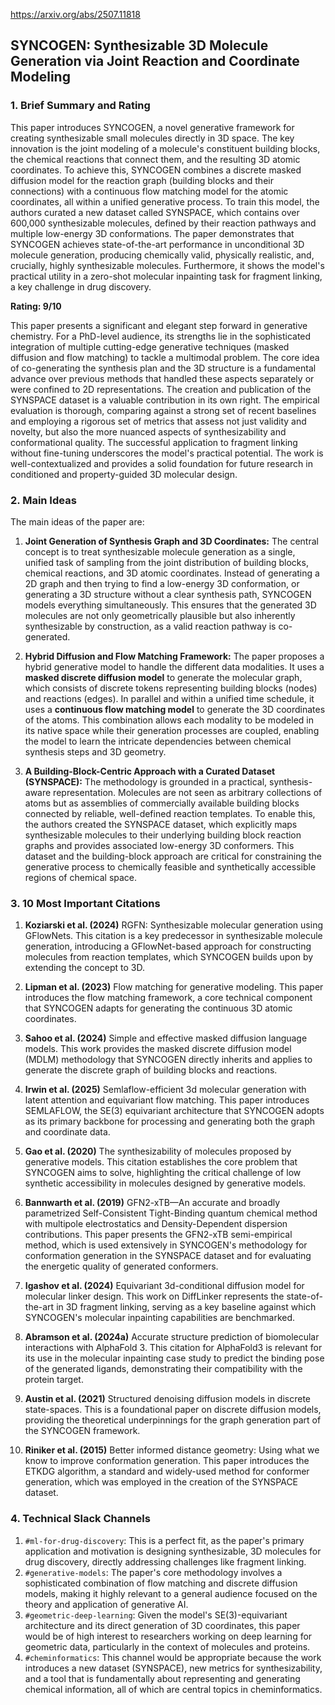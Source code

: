 https://arxiv.org/abs/2507.11818

## SYNCOGEN: Synthesizable 3D Molecule Generation via Joint Reaction and Coordinate Modeling

### 1. Brief Summary and Rating

This paper introduces SYNCOGEN, a novel generative framework for creating synthesizable small molecules directly in 3D space. The key innovation is the joint modeling of a molecule's constituent building blocks, the chemical reactions that connect them, and the resulting 3D atomic coordinates. To achieve this, SYNCOGEN combines a discrete masked diffusion model for the reaction graph (building blocks and their connections) with a continuous flow matching model for the atomic coordinates, all within a unified generative process. To train this model, the authors curated a new dataset called SYNSPACE, which contains over 600,000 synthesizable molecules, defined by their reaction pathways and multiple low-energy 3D conformations. The paper demonstrates that SYNCOGEN achieves state-of-the-art performance in unconditional 3D molecule generation, producing chemically valid, physically realistic, and, crucially, highly synthesizable molecules. Furthermore, it shows the model's practical utility in a zero-shot molecular inpainting task for fragment linking, a key challenge in drug discovery.

**Rating: 9/10**

This paper presents a significant and elegant step forward in generative chemistry. For a PhD-level audience, its strengths lie in the sophisticated integration of multiple cutting-edge generative techniques (masked diffusion and flow matching) to tackle a multimodal problem. The core idea of co-generating the synthesis plan and the 3D structure is a fundamental advance over previous methods that handled these aspects separately or were confined to 2D representations. The creation and publication of the SYNSPACE dataset is a valuable contribution in its own right. The empirical evaluation is thorough, comparing against a strong set of recent baselines and employing a rigorous set of metrics that assess not just validity and novelty, but also the more nuanced aspects of synthesizability and conformational quality. The successful application to fragment linking without fine-tuning underscores the model's practical potential. The work is well-contextualized and provides a solid foundation for future research in conditioned and property-guided 3D molecular design.

### 2. Main Ideas

The main ideas of the paper are:

1.  **Joint Generation of Synthesis Graph and 3D Coordinates:** The central concept is to treat synthesizable molecule generation as a single, unified task of sampling from the joint distribution of building blocks, chemical reactions, and 3D atomic coordinates. Instead of generating a 2D graph and then trying to find a low-energy 3D conformation, or generating a 3D structure without a clear synthesis path, SYNCOGEN models everything simultaneously. This ensures that the generated 3D molecules are not only geometrically plausible but also inherently synthesizable by construction, as a valid reaction pathway is co-generated.

2.  **Hybrid Diffusion and Flow Matching Framework:** The paper proposes a hybrid generative model to handle the different data modalities. It uses a **masked discrete diffusion model** to generate the molecular graph, which consists of discrete tokens representing building blocks (nodes) and reactions (edges). In parallel and within a unified time schedule, it uses a **continuous flow matching model** to generate the 3D coordinates of the atoms. This combination allows each modality to be modeled in its native space while their generation processes are coupled, enabling the model to learn the intricate dependencies between chemical synthesis steps and 3D geometry.

3.  **A Building-Block-Centric Approach with a Curated Dataset (SYNSPACE):** The methodology is grounded in a practical, synthesis-aware representation. Molecules are not seen as arbitrary collections of atoms but as assemblies of commercially available building blocks connected by reliable, well-defined reaction templates. To enable this, the authors created the SYNSPACE dataset, which explicitly maps synthesizable molecules to their underlying building block reaction graphs and provides associated low-energy 3D conformers. This dataset and the building-block approach are critical for constraining the generative process to chemically feasible and synthetically accessible regions of chemical space.

### 3. 10 Most Important Citations

1.  **Koziarski et al. (2024)** RGFN: Synthesizable molecular generation using GFlowNets.
    This citation is a key predecessor in synthesizable molecule generation, introducing a GFlowNet-based approach for constructing molecules from reaction templates, which SYNCOGEN builds upon by extending the concept to 3D.

2.  **Lipman et al. (2023)** Flow matching for generative modeling.
    This paper introduces the flow matching framework, a core technical component that SYNCOGEN adapts for generating the continuous 3D atomic coordinates.

3.  **Sahoo et al. (2024)** Simple and effective masked diffusion language models.
    This work provides the masked discrete diffusion model (MDLM) methodology that SYNCOGEN directly inherits and applies to generate the discrete graph of building blocks and reactions.

4.  **Irwin et al. (2025)** Semlaflow-efficient 3d molecular generation with latent attention and equivariant flow matching.
    This paper introduces SEMLAFLOW, the SE(3) equivariant architecture that SYNCOGEN adopts as its primary backbone for processing and generating both the graph and coordinate data.

5.  **Gao et al. (2020)** The synthesizability of molecules proposed by generative models.
    This citation establishes the core problem that SYNCOGEN aims to solve, highlighting the critical challenge of low synthetic accessibility in molecules designed by generative models.

6.  **Bannwarth et al. (2019)** GFN2-xTB—An accurate and broadly parametrized Self-Consistent Tight-Binding quantum chemical method with multipole electrostatics and Density-Dependent dispersion contributions.
    This paper presents the GFN2-xTB semi-empirical method, which is used extensively in SYNCOGEN's methodology for conformation generation in the SYNSPACE dataset and for evaluating the energetic quality of generated conformers.

7.  **Igashov et al. (2024)** Equivariant 3d-conditional diffusion model for molecular linker design.
    This work on DiffLinker represents the state-of-the-art in 3D fragment linking, serving as a key baseline against which SYNCOGEN's molecular inpainting capabilities are benchmarked.

8.  **Abramson et al. (2024a)** Accurate structure prediction of biomolecular interactions with AlphaFold 3.
    This citation for AlphaFold3 is relevant for its use in the molecular inpainting case study to predict the binding pose of the generated ligands, demonstrating their compatibility with the protein target.

9.  **Austin et al. (2021)** Structured denoising diffusion models in discrete state-spaces.
    This is a foundational paper on discrete diffusion models, providing the theoretical underpinnings for the graph generation part of the SYNCOGEN framework.

10. **Riniker et al. (2015)** Better informed distance geometry: Using what we know to improve conformation generation.
    This paper introduces the ETKDG algorithm, a standard and widely-used method for conformer generation, which was employed in the creation of the SYNSPACE dataset.

### 4. Technical Slack Channels

1.  `#ml-for-drug-discovery`: This is a perfect fit, as the paper's primary application and motivation is designing synthesizable, 3D molecules for drug discovery, directly addressing challenges like fragment linking.
2.  `#generative-models`: The paper's core methodology involves a sophisticated combination of flow matching and discrete diffusion models, making it highly relevant to a general audience focused on the theory and application of generative AI.
3.  `#geometric-deep-learning`: Given the model's SE(3)-equivariant architecture and its direct generation of 3D coordinates, this paper would be of high interest to researchers working on deep learning for geometric data, particularly in the context of molecules and proteins.
4.  `#cheminformatics`: This channel would be appropriate because the work introduces a new dataset (SYNSPACE), new metrics for synthesizability, and a tool that is fundamentally about representing and generating chemical information, all of which are central topics in cheminformatics.
